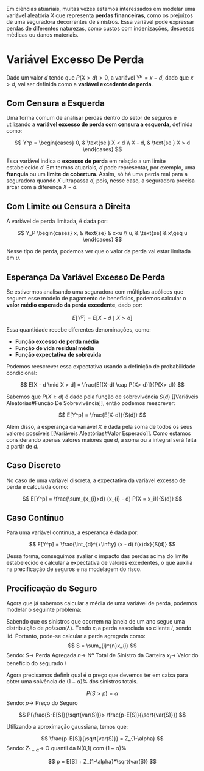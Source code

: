 Em ciências atuariais, muitas vezes estamos interessados em modelar uma variável aleatória $X$ que representa **perdas financeiras**, como os prejuízos de uma seguradora decorrentes de sinistros. Essa variável pode expressar perdas de diferentes naturezas, como custos com indenizações, despesas médicas ou danos materiais.

# Variável Excesso De Perda

Dado um valor $d$ tendo que $P(X > d)>0$, a variável $Y^p=x-d$, dado que $x>d$, vai ser definida como a **variável excedente de perda**.

## Com Censura a Esquerda

Uma forma comum de analisar perdas dentro do setor de seguros é utilizando a **variável excesso de perda com censura a esquerda**, definida como:

$$
Y^p =
\begin{cases} 
0, & \text{se } X < d \\ 
X - d, & \text{se } X > d 
\end{cases}
$$

Essa variável indica o **excesso de perda** em relação a um limite estabelecido $d$. Em termos atuariais, $d$ pode representar, por exemplo, uma **franquia** ou um **limite de cobertura**. Assim, só há uma perda real para a seguradora quando $X$ ultrapassa $d$, pois, nesse caso, a seguradora precisa arcar com a diferença $X - d$.

## Com Limite ou Censura a Direita

A variável de perda limitada, é dada por:

$$
Y_P
\begin{cases}
x, & \text{se} & x<u \\
u, & \text{se} & x\geq u 
\end{cases}
$$

Nesse tipo de perda, podemos ver que o valor da perda vai estar limitada em $u$.

## Esperança Da Variável Excesso De Perda

Se estivermos analisando uma seguradora com múltiplas apólices que seguem esse modelo de pagamento de benefícios, podemos calcular o **valor médio esperado da perda excedente**, dado por:

$$
E[Y^p] = E[X - d \mid X > d]
$$

Essa quantidade recebe diferentes denominações, como:
- **Função excesso de perda média**
- **Função de vida residual média**
- **Função expectativa de sobrevida**

Podemos reescrever essa expectativa usando a definição de probabilidade condicional:

$$
E[X - d \mid X > d] = \frac{E[(X-d) \cap P(X> d)]}{P(X> d)}
$$

Sabemos que $P(X \geq d)$ é dado pela função de sobrevivência $S(d)$ [[Variáveis Aleatórias#Função De Sobrevivência]], então podemos reescrever:

$$
E[Y^p] = \frac{E[X-d]}{S(d)}
$$

Além disso, a esperança da variável $X$ é dada pela soma de todos os seus valores possíveis [[Variáveis Aleatórias#Valor Esperado]]. Como estamos considerando apenas valores maiores que $d$, a soma ou a integral será feita a partir de $d$.

## Caso Discreto

No caso de uma variável discreta, a expectativa da variável excesso de perda é calculada como:

$$
E[Y^p] = \frac{\sum_{x_{i}>d} (x_{i} - d) P(X = x_i)}{S(d)}
$$

## Caso Contínuo

Para uma variável contínua, a esperança é dada por:

$$
E[Y^p] = \frac{\int_{d}^{+\infty} (x - d) f(x)dx}{S(d)}
$$

Dessa forma, conseguimos avaliar o impacto das perdas acima do limite estabelecido e calcular a expectativa de valores excedentes, o que auxilia na precificação de seguros e na modelagem do risco.

## Precificação de Seguro

Agora que já sabemos calcular a média de uma variável de perda, podemos modelar o seguinte problema:

Sabendo que os sinistros que ocorrem na janela de um ano segue uma distribuição de $poisson(\lambda)$. Tendo $x_i$ a perda associada ao cliente $i$, sendo iid. Portanto, pode-se calcular a perda agregada como:
$$
S = \sum_{i}^{n}x_{i}
$$
Sendo:
$S\to$ Perda Agregada
$n\to$ Nº Total de Sinistro da Carteira
$x_{i}\to$ Valor do beneficio do segurado $i$

Agora precisamos definir qual é o preço que devemos ter em caixa para obter uma solvência de $(1-\alpha)\%$ dos sinistros totais.

$$
P(S>p) = \alpha
$$
Sendo:
$p\to$ Preço do Seguro

$$
P(\frac{S-E[S]}{\sqrt{var(S)}}> \frac{p-E[S]}{\sqrt{var(S)}}) 
$$

Utilizando a aproximação gaussiana, temos que:


$$
\frac{p-E[S]}{\sqrt{var(S)}} = Z_{1-\alpha}
$$
Sendo:
$Z_{1-\alpha}\to$ O quantil da N(0,1) com $(1-\alpha)$%

$$
p = E[S] + Z_{1-\alpha}*\sqrt{var(S)}
$$
